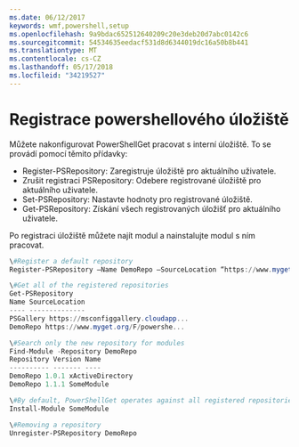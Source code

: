 ```yaml
---
ms.date: 06/12/2017
keywords: wmf,powershell,setup
ms.openlocfilehash: 9a9bdac652512640209c20e3deb20d7abc0142c6
ms.sourcegitcommit: 54534635eedacf531d8d6344019dc16a50b8b441
ms.translationtype: MT
ms.contentlocale: cs-CZ
ms.lasthandoff: 05/17/2018
ms.locfileid: "34219527"
---
```

# <a name="register-a-powershell-repository"></a>Registrace powershellového úložiště
Můžete nakonfigurovat PowerShellGet pracovat s interní úložiště. To se provádí pomocí těmito přídavky:
- Register-PSRepository: Zaregistruje úložiště pro aktuálního uživatele.
- Zrušit registraci PSRepository: Odebere registrované úložiště pro aktuálního uživatele.
- Set-PSRepository: Nastavte hodnoty pro registrované úložiště.
- Get-PSRepository: Získání všech registrovaných úložišť pro aktuálního uživatele.

Po registraci úložiště můžete najít modul a nainstalujte modul s ním pracovat.

```powershell
\#Register a default repository
Register-PSRepository –Name DemoRepo –SourceLocation “https://www.myget.org/F/powershellgetdemo/api/v2” –PublishLocation “<https://www.myget.org/F/powershellgetdemo/api/v2>/package” –InstallationPolicy –Trusted

\#Get all of the registered repositories
Get-PSRepository
Name SourceLocation
---- --------------
PSGallery https://msconfiggallery.cloudapp...
DemoRepo https://www.myget.org/F/powershe...

\#Search only the new repository for modules
Find-Module -Repository DemoRepo
Repository Version Name
---------- ------- ----
DemoRepo 1.0.1 xActiveDirectory
DemoRepo 1.1.1 SomeModule

\#By default, PowerShellGet operates against all registered repositories when none is specified. In this example, the “SomeModule” module is installed from the DemoRepo.
Install-Module SomeModule

\#Removing a repository
Unregister-PSRepository DemoRepo
```

